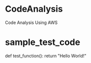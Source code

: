 # CodeAnalysis
Code Analysis Using AWS

# sample_test_code
def test_function():
         return "Hello World!"
